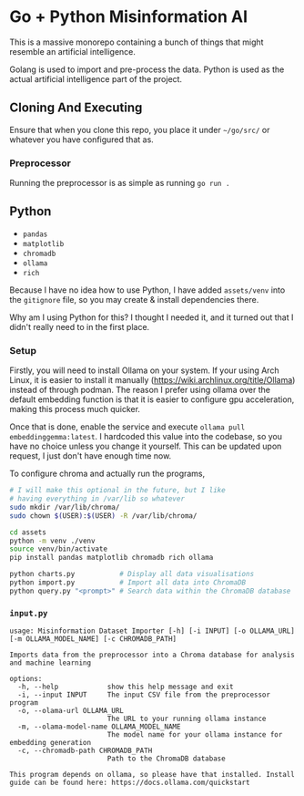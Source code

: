 # Go + Python Misinformation AI

This is a massive monorepo containing a bunch of things that might resemble an artificial intelligence. 

Golang is used to import and pre-process the data. Python is used as the actual artificial intelligence part of the project.

## Cloning And Executing

Ensure that when you clone this repo, you place it under `~/go/src/` or whatever you have configured that as. 

### Preprocessor

Running the preprocessor is as simple as running `go run .`

## Python 

- `pandas`
- `matplotlib`
- `chromadb`
- `ollama`
- `rich`

Because I have no idea how to use Python, I have added `assets/venv` into the `gitignore` file, so you may create & install dependencies there. 

Why am I using Python for this? I thought I needed it, and it turned out that I didn't really need to in the first place.

### Setup

Firstly, you will need to install Ollama on your system. If your using Arch Linux, it is easier to install it manually (https://wiki.archlinux.org/title/Ollama) instead of through podman. The reason I prefer using ollama over the default embedding function is that it is easier to configure gpu acceleration, making this process much quicker.

Once that is done, enable the service and execute `ollama pull embeddinggemma:latest`. I hardcoded this value into the codebase, so you have no choice unless you change it yourself. This can be updated upon request, I just don't have enough time now.

To configure chroma and actually run the programs,

```sh
# I will make this optional in the future, but I like 
# having everything in /var/lib so whatever
sudo mkdir /var/lib/chroma/
sudo chown $(USER):$(USER) -R /var/lib/chroma/

cd assets
python -m venv ./venv
source venv/bin/activate
pip install pandas matplotlib chromadb rich ollama

python charts.py           # Display all data visualisations 
python import.py           # Import all data into ChromaDB
python query.py "<prompt>" # Search data within the ChromaDB database
```

### `input.py`

```
usage: Misinformation Dataset Importer [-h] [-i INPUT] [-o OLLAMA_URL] [-m OLLAMA_MODEL_NAME] [-c CHROMADB_PATH]

Imports data from the preprocessor into a Chroma database for analysis and machine learning

options:
  -h, --help            show this help message and exit
  -i, --input INPUT     The input CSV file from the preprocessor program
  -o, --olama-url OLLAMA_URL
                        The URL to your running ollama instance
  -m, --olama-model-name OLLAMA_MODEL_NAME
                        The model name for your ollama instance for embedding generation
  -c, --chromadb-path CHROMADB_PATH
                        Path to the ChromaDB database

This program depends on ollama, so please have that installed. Install guide can be found here: https://docs.ollama.com/quickstart
```
